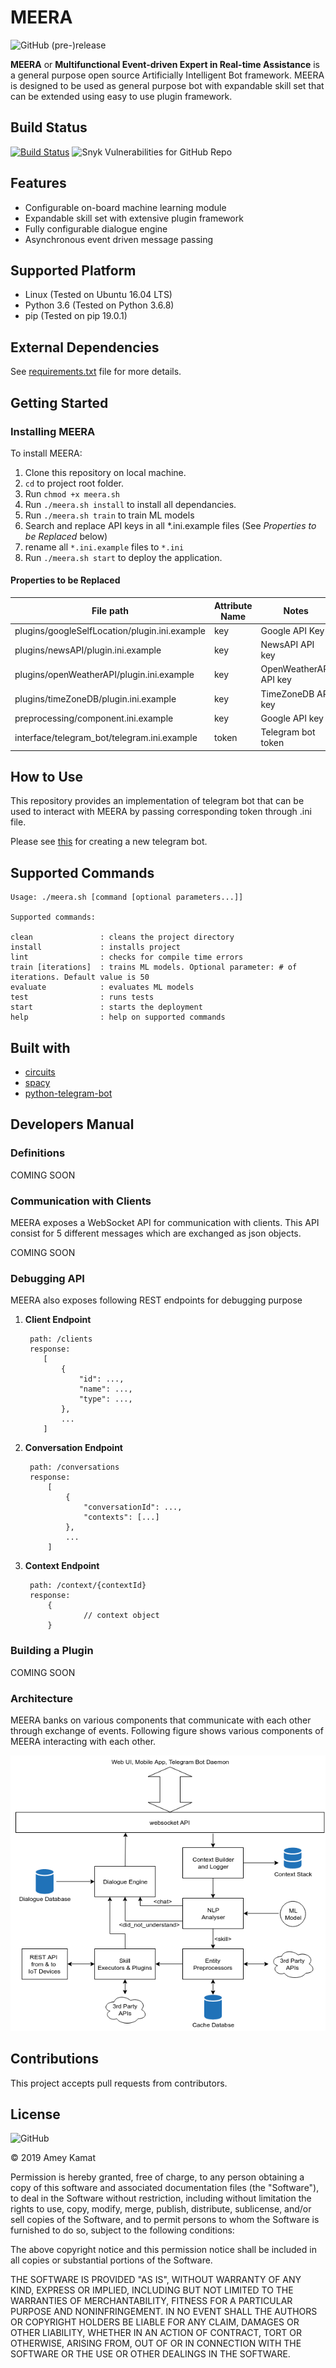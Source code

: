 
MEERA
=====
![GitHub (pre-)release](https://img.shields.io/github/release-pre/AmeyKamat/MEERA.svg)

**MEERA** or **Multifunctional Event-driven Expert in Real-time Assistance** is a general purpose open source Artificially Intelligent Bot framework. MEERA is designed to be used as general purpose bot with expandable skill set that can be extended using easy to use plugin framework.


Build Status
------------
[![Build Status](https://travis-ci.org/AmeyKamat/MEERA.svg?branch=master)](https://travis-ci.org/AmeyKamat/MEERA) ![Snyk Vulnerabilities for GitHub Repo](https://img.shields.io/snyk/vulnerabilities/github/AmeyKamat/MEERA.svg)

Features
--------
* Configurable on-board machine learning module
* Expandable skill set with extensive plugin framework
* Fully configurable dialogue engine
* Asynchronous event driven message passing

Supported Platform
------------------
* Linux (Tested on Ubuntu 16.04 LTS)
* Python 3.6 (Tested on Python 3.6.8)
* pip (Tested on pip 19.0.1)

External Dependencies
---------------------
See [requirements.txt](https://github.com/AmeyKamat/MEERA/blob/master/requirements.txt) file for more details.

Getting Started
---------------

### Installing MEERA

To install MEERA:

1. Clone this repository on local machine.
2. `cd` to project root folder.
3. Run `chmod +x meera.sh`
4. Run `./meera.sh install` to install all dependancies.
5. Run `./meera.sh train` to train ML models
6. Search and replace API keys in all *.ini.example files (See *Properties to be Replaced* below)
7. rename all `*.ini.example` files to `*.ini`
8. Run `./meera.sh start` to deploy the application.

#### Properties to be Replaced

| File path                                            | Attribute Name | Notes                        |
|------------------------------------------------------|----------------|------------------------------|
| plugins/googleSelfLocation/plugin.ini.example        | key            | Google API Key               |
| plugins/newsAPI/plugin.ini.example                   | key            | NewsAPI API key              |
| plugins/openWeatherAPI/plugin.ini.example            | key            | OpenWeatherAPI API key       |
| plugins/timeZoneDB/plugin.ini.example                | key            | TimeZoneDB API key           |
| preprocessing/component.ini.example                  | key            | Google API key               |
| interface/telegram_bot/telegram.ini.example          | token          | Telegram bot token           |


How to Use
----------

This repository provides an implementation of telegram bot that can be used to interact with MEERA by passing corresponding token through .ini file.

Please see [this](https://core.telegram.org/bots#creating-a-new-bot) for creating a new telegram bot.

Supported Commands
------------------


    Usage: ./meera.sh [command [optional parameters...]]

    Supported commands:

    clean               : cleans the project directory
    install             : installs project
    lint                : checks for compile time errors
    train [iterations]  : trains ML models. Optional parameter: # of iterations. Default value is 50
    evaluate            : evaluates ML models
    test                : runs tests
    start               : starts the deployment
    help                : help on supported commands


Built with
----------

* [circuits](https://github.com/circuits/circuits/)
* [spacy](https://spacy.io/)
* [python-telegram-bot](https://python-telegram-bot.org/)

Developers Manual
-----------------

### Definitions

COMING SOON

### Communication with Clients

MEERA exposes a WebSocket API for communication with clients. This API consist for 5 different messages which are exchanged as json objects.

COMING SOON

### Debugging API

MEERA also exposes following REST endpoints for debugging purpose

1. **Client Endpoint**
   
        path: /clients
        response:
       	   [
               {
                   "id": ...,
                   "name": ...,
                   "type": ...,
               },
               ...
           ]

2. **Conversation Endpoint**

        path: /conversations
        response:
            [
                {
                    "conversationId": ...,
                    "contexts": [...]
                },
                ...
            ]

3. **Context Endpoint**
        
        path: /context/{contextId}
        response:
            {
                    // context object
            }

### Building a Plugin

COMING SOON

### Architecture

MEERA banks on various components that communicate with each other through exchange of events. Following figure shows various components of MEERA interacting with each other.
     
![MEERA Architecture](https://github.com/AmeyKamat/MEERA/blob/master/docs/architecture.png "MEERA Architecture")

Contributions
-------------
This project accepts pull requests from contributors.

License
-------

![GitHub](https://img.shields.io/github/license/AmeyKamat/MEERA.svg)

© 2019 Amey Kamat

Permission is hereby granted, free of charge, to any person obtaining a copy of this software and associated documentation files (the "Software"), to deal in the Software without restriction, including without limitation the rights to use, copy, modify, merge, publish, distribute, sublicense, and/or sell copies of the Software, and to permit persons to whom the Software is furnished to do so, subject to the following conditions:

The above copyright notice and this permission notice shall be included in all copies or substantial portions of the Software.

THE SOFTWARE IS PROVIDED "AS IS", WITHOUT WARRANTY OF ANY KIND, EXPRESS OR IMPLIED, INCLUDING BUT NOT LIMITED TO THE WARRANTIES OF MERCHANTABILITY, FITNESS FOR A PARTICULAR PURPOSE AND NONINFRINGEMENT. IN NO EVENT SHALL THE AUTHORS OR COPYRIGHT HOLDERS BE LIABLE FOR ANY CLAIM, DAMAGES OR OTHER LIABILITY, WHETHER IN AN ACTION OF CONTRACT, TORT OR OTHERWISE, ARISING FROM, OUT OF OR IN CONNECTION WITH THE SOFTWARE OR THE USE OR OTHER DEALINGS IN THE SOFTWARE.





